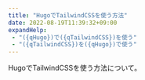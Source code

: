 ```yaml
---
title: "HugoでTailwindCSSを使う方法"
date: 2022-08-19T11:39:32+09:00
expandHelp:
 - "({qHugo})で({qTailwindCSS})を使う"
 - "({qTailwindCSS})を({qHugo})で使う"
---
```


HugoでTailwindCSSを使う方法について。
